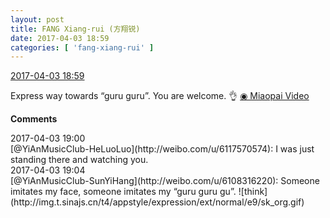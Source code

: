 ```yaml
---
layout: post
title: FANG Xiang-rui (方翔锐)
date: 2017-04-03 18:59
categories: [ 'fang-xiang-rui' ]
---
```


<div class="weibo-info">
  <a href="http://weibo.com/6117583008/ECOY3nxIf">2017-04-03 18:59</a>
</div>

Express way towards “guru guru”. You are welcome. :ok_hand: [◉ Miaopai Video](http://www.miaopai.com/show/WOeeIyeS3TUQqBSla~RYZuPEl-X~Oluv.htm)

<!-- more -->

**Comments**

<div class="weibo-info">2017-04-03 19:00</div>
[@YiAnMusicClub-HeLuoLuo](http://weibo.com/u/6117570574): I was just standing there and watching you.

<div class="weibo-info">2017-04-03 19:04</div>
[@YiAnMusicClub-SunYiHang](http://weibo.com/u/6108316220): Someone imitates my face, someone imitates my “guru guru gu”. ![think](http://img.t.sinajs.cn/t4/appstyle/expression/ext/normal/e9/sk_org.gif)
